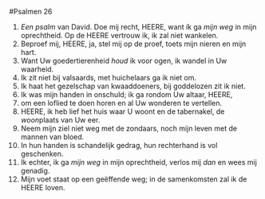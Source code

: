 #Psalmen 26
1. *Een psalm* van David. Doe mij recht, HEERE, want ík ga *mijn weg* in mijn oprechtheid. Op de HEERE vertrouw ik, ik zal niet wankelen. 
2. Beproef mij, HEERE, ja, stel mij op de proef, toets mijn nieren en mijn hart. 
3. Want Uw goedertierenheid *houd* ik voor ogen, ik wandel in Uw waarheid. 
4. Ik zit niet bij valsaards, met huichelaars ga ik niet om. 
5. Ik haat het gezelschap van kwaaddoeners, bij goddelozen zit ik niet. 
6. Ik was mijn handen in onschuld; ik ga rondom Uw altaar, HEERE, 
7. om een loflied te doen horen en al Uw wonderen te vertellen. 
8. HEERE, ik heb lief het huis waar U woont en de tabernakel, de *woon*plaats van Uw eer. 
9. Neem mijn ziel niet weg met de zondaars, noch mijn leven met de mannen van bloed. 
10. In hun handen is schandelijk gedrag, hun rechterhand is vol geschenken. 
11. Ik echter, ik ga *mijn weg* in mijn oprechtheid, verlos mij *dan* en wees mij genadig. 
12. Mijn voet staat op een geëffende weg; in de samenkomsten zal ik de HEERE loven.
